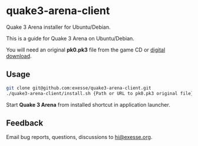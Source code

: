 # quake3-arena-client
Quake 3 Arena installer for Ubuntu/Debian.

This is a guide for Quake 3 Arena on Ubuntu/Debian.

You will need an original **pk0.pk3** file from the game CD or [digital](https://github.com/nrempel/q3-server/raw/master/baseq3/pak0.pk3) [download](http://game.pioneernet.ru/dl/q3/files/pk3/pak0.pk3).

## Usage 
```bash
git clone git@github.com:exesse/quake3-arena-client.git
./quake3-arena-client/install.sh {Path or URL to pk0.pk3 original file}
```

Start **Quake 3 Arena** from installed shortcut in application launcher. 

## Feedback
Email bug reports, questions, discussions to [hi@exesse.org](mailto:hi@exesse.org).
